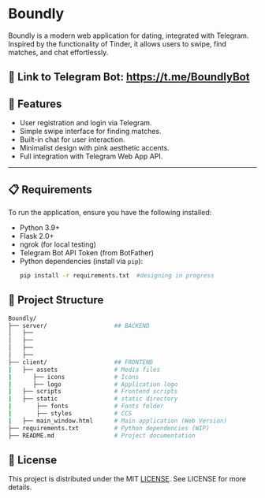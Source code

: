 # Boundly

Boundly is a modern web application for dating, integrated with Telegram. Inspired by the functionality of Tinder, it allows users to swipe, find matches, and chat effortlessly.

## 🔗 Link to Telegram Bot: https://t.me/BoundlyBot

## 🚀 Features
- User registration and login via Telegram.
- Simple swipe interface for finding matches.
- Built-in chat for user interaction.
- Minimalist design with pink aesthetic accents.
- Full integration with Telegram Web App API.

---

## 📋 Requirements
To run the application, ensure you have the following installed:
- Python 3.9+  
- Flask 2.0+
- ngrok (for local testing)
- Telegram Bot API Token (from BotFather)
- Python dependencies (install via `pip`):
  ```bash
  pip install -r requirements.txt  #designing in progress

## 📂 Project Structure
```bash
Boundly/
├── server/                   ## BACKEND
│   ├── 
│   ├── 
│   ├── 
│   ├── 
├── client/                   ## FRONTEND
|   ├── assets                # Media files
|      ├── icons              # Icons
|      ├── logo               # Application logo
|   ├── scripts               # Frontend scripts
|   ├── static                # static directory
|       ├── fonts             # Fonts folder
|       ├── styles            # CCS
|   ├── main_window.html      # Main application (Web Version)
├── requirements.txt          # Python dependencies (WIP)
├── README.md                 # Project documentation
```

## 📄 License
This project is distributed under the MIT [LICENSE](./LICENSE). See LICENSE for more details.
